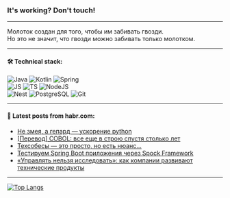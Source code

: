 ### It's working? Don't touch!

---
Молоток создан для того, чтобы им забивать гвозди. <br>
Но это не значит, что гвозди можно забивать только молотком.

---

#### 🛠️ Technical stack:

![Java](https://img.shields.io/badge/Java-informational?logo=Oracle&style=flat&logoColor=white&color=FF4500)
![Kotlin](https://img.shields.io/badge/Kotlin-informational?logo=Kotlin&style=flat&logoColor=white&color=774D97)
![Spring](https://img.shields.io/badge/SpringBoot-informational?logo=SpringBoot&style=flat&logoColor=white&color=6DB33F) <br>
![JS](https://img.shields.io/badge/JS-informational?logo=javaScript&style=flat&logoColor=black&color=F7Df1E)
![TS](https://img.shields.io/badge/TypeScript-informational?logo=typeScript&style=flat&logoColor=black&color=0667A8)
![NodeJS](https://img.shields.io/badge/NodeJS-informational?logo=node.js&style=flat&logoColor=white&color=70A760) <br>
![Nest](https://img.shields.io/badge/NestJS-informational?logo=NestJS&style=flat&logoColor=white&color=E0234E)
![PostgreSQL](https://img.shields.io/badge/PostgreSQL-informational?logo=PostgreSQL&style=flat&logoColor=white&color=DAA520)
![Git](https://img.shields.io/badge/Git-informational?logo=git&style=flat&logoColor=white&color=778899)

___

#### 💬 Latest posts from habr.com:

<!-- BLOG-POST-LIST:START -->
- [Не змея, а гепард — ускорение python](https://habr.com/ru/articles/775372/?utm_source=habrahabr&utm_medium=rss&utm_campaign=775372)
- [[Перевод] COBOL: все еще в строю спустя столько лет](https://habr.com/ru/articles/774402/?utm_source=habrahabr&utm_medium=rss&utm_campaign=774402)
- [Техсобесы — это просто, но есть нюанс…](https://habr.com/ru/companies/yandex_praktikum/articles/775296/?utm_source=habrahabr&utm_medium=rss&utm_campaign=775296)
- [Тестируем Spring Boot приложения через Spock Framework](https://habr.com/ru/articles/775346/?utm_source=habrahabr&utm_medium=rss&utm_campaign=775346)
- [«Управлять нельзя исследовать»: как компании развивают технические продукты](https://habr.com/ru/companies/selectel/articles/774378/?utm_source=habrahabr&utm_medium=rss&utm_campaign=774378)
<!-- BLOG-POST-LIST:END -->

---
[![Top Langs](https://github-readme-stats-git-master-advtsetting-gmailcom.vercel.app/api/top-langs/?username=zloylis&langs_count=10&hide_title=false&title_color=e6edf3&size_weight=0.5&count_weight=0.5&layout=compact&hide_border=true&theme=dracula)](https://github.com/zloylis)

<!-- ![GitHub stats](https://github-readme-stats-git-master-advtsetting-gmailcom.vercel.app/api?username=zloylis&show_icons=true&hide_border=true&theme=dracula&hide_title=true&include_all_commits=true&count_private=true&hide=contribs&hide_rank=true) -->
